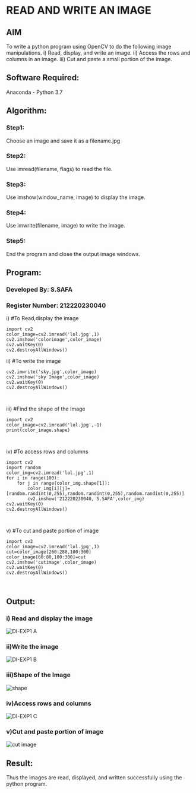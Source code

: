 # READ AND WRITE AN IMAGE
## AIM
To write a python program using OpenCV to do the following image manipulations.
i) Read, display, and write an image.
ii) Access the rows and columns in an image.
iii) Cut and paste a small portion of the image.

## Software Required:
Anaconda - Python 3.7
## Algorithm:
### Step1:
Choose an image and save it as a filename.jpg
### Step2:
Use imread(filename, flags) to read the file.
### Step3:
Use imshow(window_name, image) to display the image.
### Step4:
Use imwrite(filename, image) to write the image.
### Step5:
End the program and close the output image windows.
## Program:
### Developed By: S.SAFA
### Register Number: 212220230040
i) #To Read,display the image
```
import cv2
color_image=cv2.imread('lol.jpg',1)
cv2.imshow('colorimage',color_image)
cv2.waitKey(0)
cv2.destroyAllWindows()

```
ii) #To write the image
```
cv2.imwrite('sky.jpg',color_image)
cv2.imshow('sky Image',color_image)
cv2.waitKey(0)
cv2.destroyAllWindows()



```
iii) #Find the shape of the Image
```
import cv2
color_image=cv2.imread('lol.jpg',-1)
print(color_image.shape)



```
iv) #To access rows and columns

```
import cv2
import random
color_img=cv2.imread('lol.jpg',1)
for i in range(100):
    for j in range(color_img.shape[1]):
        color_img[i][j]=[random.randint(0,255),random.randint(0,255),random.randint(0,255)]
        cv2.imshow('212220230040, S.SAFA',color_img)
cv2.waitKey(0)
cv2.destroyAllWindows()



```
v) #To cut and paste portion of image
```
import cv2
color_image=cv2.imread('lol.jpg',1)
cut=color_image[260:280,100:300]
color_image[60:80,100:300]=cut
cv2.imshow('cutimage',color_image)
cv2.waitKey(0)
cv2.destroyAllWindows()



```

## Output:

### i) Read and display the image

![DI-EXP1 A](https://user-images.githubusercontent.com/75234912/161386777-5b45acaf-318a-4b5b-aa7c-2880864a9e0f.png)


### ii)Write the image
![DI-EXP1 B](https://user-images.githubusercontent.com/75234912/161386784-35e6a405-2aec-4c95-af2f-22b4521b169b.png)



### iii)Shape of the Image
![shape](https://user-images.githubusercontent.com/75234912/161386791-54b030e8-e804-4d08-8587-7425ef1a9dfd.png)



### iv)Access rows and columns

![DI-EXP1 C](https://user-images.githubusercontent.com/75234912/161386803-3ae38161-f460-4ce1-8db8-6d25f56b04ba.png)

### v)Cut and paste portion of image
![cut image](https://user-images.githubusercontent.com/75234912/161386818-316a5331-b88e-4550-aeac-114b0685568c.png)


## Result:
Thus the images are read, displayed, and written successfully using the python program.


